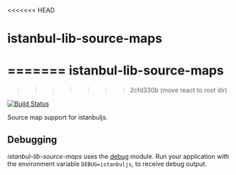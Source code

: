 <<<<<<< HEAD
# istanbul-lib-source-maps
=======
istanbul-lib-source-maps
========================
>>>>>>> 2cfd330b (move react to root dir)

[![Build Status](https://travis-ci.org/istanbuljs/istanbuljs.svg?branch=master)](https://travis-ci.org/istanbuljs/istanbuljs)

Source map support for istanbuljs.

## Debugging

_istanbul-lib-source-maps_ uses the [debug](https://www.npmjs.com/package/debug) module.
Run your application with the environment variable `DEBUG=istanbuljs`, to receive debug
output.
